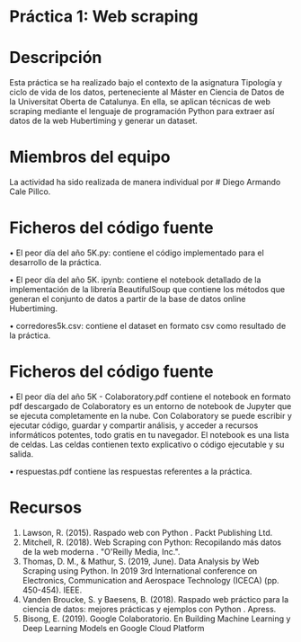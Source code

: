 # Práctica 1: Web scraping

# Descripción

Esta práctica se ha realizado bajo el contexto de la asignatura Tipología y ciclo de vida de los datos, perteneciente al Máster en Ciencia de Datos de la Universitat Oberta de Catalunya. En ella, se aplican técnicas de web scraping mediante el lenguaje de programación Python para extraer así datos de la web Hubertiming y generar un dataset.

# Miembros del equipo

La actividad ha sido realizada de manera individual por # Diego Armando Cale Pillco.

# Ficheros del código fuente

•	El peor día del año 5K.py: contiene el código implementado para el desarrollo de la práctica.

•	El peor día del año 5K. ipynb: contiene el notebook detallado de la implementación de la librería BeautifulSoup que contiene los métodos que generan el conjunto de datos a partir de la base de datos online Hubertiming.

•	corredores5k.csv: contiene el dataset en formato csv como resultado de la práctica.

# Ficheros del código fuente
•	El peor día del año 5K - Colaboratory.pdf  contiene el notebook en formato pdf descargado de Colaboratory es un entorno de notebook de Jupyter que se ejecuta completamente en la nube. Con Colaboratory se puede escribir y ejecutar código, guardar y compartir análisis, y acceder a recursos informáticos potentes, todo gratis en tu navegador. El notebook es una lista de celdas. Las celdas contienen texto explicativo o código ejecutable y su salida.

•	respuestas.pdf contiene las respuestas referentes a la práctica.
# Recursos

1.	Lawson, R. (2015). Raspado web con Python . Packt Publishing Ltd. 
2.	Mitchell, R. (2018). Web Scraping con Python: Recopilando más datos de la web moderna . "O'Reilly Media, Inc.".
3.	Thomas, D. M., & Mathur, S. (2019, June). Data Analysis by Web Scraping using Python. In 2019 3rd International conference on Electronics, Communication and Aerospace Technology (ICECA) (pp. 450-454). IEEE.
4.	Vanden Broucke, S. y Baesens, B. (2018). Raspado web práctico para la ciencia de datos: mejores prácticas y ejemplos con Python . Apress.
5.	Bisong, E. (2019). Google Colaboratorio. En Building Machine Learning y Deep Learning Models en Google Cloud Platform

